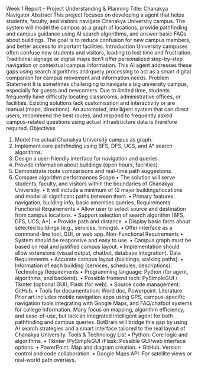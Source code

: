 Week 1 Report – Project Understanding & Planning
Title:
Chanakya Navigator 
Abstract
This project focuses on developing a agent that helps students, faculty, and visitors navigate Chanakya University campus. The system will model the campus as a graph of locations, provide pathfinding and campus guidance using AI search algorithms, and answer basic FAQs about buildings. The goal is to reduce confusion for new campus members, and better access to important facilities.
Introduction
University campuses often confuse new students and visitors, leading to lost time and frustration. Traditional signage or digital maps don’t offer personalized step-by-step navigation or contextual campus information. This AI agent addresses these gaps using search algorithms and query processing to act as a smart digital companion for campus movement and information needs.
Problem Statement
It is sometimes challenging to navigate a big university campus, especially for guests and newcomers. Due to limited time, students frequently have difficulty locating classrooms, administrative offices, or facilities. Existing solutions lack customisation and interactivity or are manual (maps, directions). An automated, intelligent system that can direct users, recommend the best routes, and respond to frequently asked campus-related questions using actual infrastructure data is therefore required.
Objectives
1.	Model the actual Chanakya University campus as graph.
2.	Implement core pathfinding using BFS, DFS, UCS, and A* search algorithms.
3.	Design a user-friendly interface for navigation and queries.
4.	Provide information about buildings (open hours, facilities).
5.	Demonstrate route comparisons and real-time path suggestions.
6.	Compare algorithm performances
Scope
•	The solution will serve students, faculty, and visitors within the boundaries of Chanakya University.
•	It will include a minimum of 12 major buildings/locations and model all significant paths between them.
•	Primary features: navigation, building info, basic amenities queries.
Requirements
Functional Requirements
•	Allow user to select source and destination from campus locations.
•	Support selection of search algorithm (BFS, DFS, UCS, A*).
•	Provide path and distance.
•	Display basic facts about selected buildings (e.g., services, timings).
•	Offer interface as a command-line tool, GUI, or web app.
Non-Functional Requirements
•	System should be responsive and easy to use.
•	Campus graph must be based on real and justified campus layout.
•	Implementation should allow extensions (visual output, chatbot, database integration).
Data Requirements
•	Accurate campus layout (buildings, walking paths).
•	Information of each building (services, schedules, descriptions).
Technology Requirements
•	Programming language: Python (for agent, algorithms, and backend).
•	Possible frontend tech: PySimpleGUI / Tkinter (optional GUI), Flask (for web).
•	Source code management: GitHub.
•	Tools for documentation: Word doc, Powerpoint.
Literature 
Prior art includes mobile navigation apps using GPS, campus-specific navigation tools integrating with Google Maps, and FAQ/chatbot systems for college information. Many focus on mapping, algorithm efficiency, and ease-of-use, but lack an integrated intelligent agent for both pathfinding and campus queries. BotBrain will bridge this gap by using AI search strategies and a smart interface tailored to the real layout of Chanakya University.
Tools & Technology List
•	Python: Core logic and algorithms.
•	Tkinter /PySimpleGUI /Flask: Possible GUI/web interface options.
•	PowerPoint: Map and diagram creation.
•	GitHub: Version control and code collaboration.
•	Google Maps API :For satellite views or real-world path overlays.


